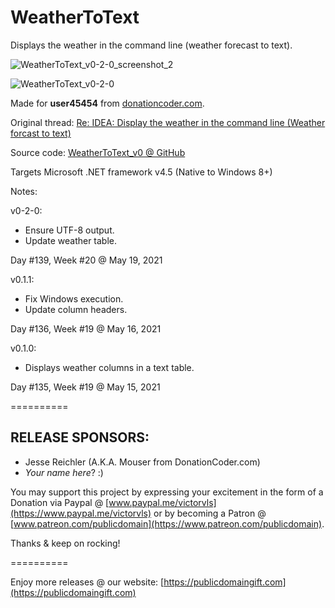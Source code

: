 # WeatherToText
Displays the weather in the command line (weather forecast to text).

![WeatherToText_v0-2-0_screenshot_2](https://user-images.githubusercontent.com/54631779/118879651-fba31c80-b8be-11eb-95c9-f167532c9024.png)

![WeatherToText_v0-2-0](https://user-images.githubusercontent.com/54631779/118879671-0067d080-b8bf-11eb-8472-f5b0a313b6ed.png)

Made for **user45454** from [donationcoder.com](https://www.donationcoder.com).

Original thread: [Re: IDEA: Display the weather in the command line (Weather forcast to text)](https://www.donationcoder.com/forum/index.php?topic=51394.0)

Source code: [WeatherToText_v0 @ GitHub](https://github.com/publicdomain/weather-to-text)

Targets Microsoft .NET framework v4.5 (Native to Windows 8+)

Notes:

v0-2-0:
- Ensure UTF-8 output.
- Update weather table.

Day #139, Week #20 @ May 19, 2021

v0.1.1:
- Fix Windows execution.
- Update column headers.

Day #136, Week #19 @ May 16, 2021

v0.1.0:
- Displays weather columns in a text table.

Day #135, Week #19 @ May 15, 2021

==========

## RELEASE SPONSORS:

* Jesse Reichler (A.K.A. Mouser from DonationCoder.com)
* *Your name here*? :)

You may support this project by expressing your excitement in the form of a Donation via Paypal @ [www.paypal.me/victorvls](https://www.paypal.me/victorvls) or by becoming a Patron @ [www.patreon.com/publicdomain](https://www.patreon.com/publicdomain).

Thanks & keep on rocking!

==========

Enjoy more releases @ our website: [https://publicdomaingift.com](https://publicdomaingift.com)
